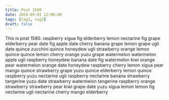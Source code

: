 ```yaml
---
title: Post 1580
date: 2024-09-01 12:00:00
tags: [tag1, tag2]
draft: false
---
```

This is post 1580.
raspberry
xigua
fig
elderberry
lemon
nectarine
fig
grape
elderberry
pear
date
fig
apple
date
cherry
banana
grape
lemon
grape
ugli
date
quince
zucchini
quince
honeydew
ugli
strawberry
orange
lemon
quince
quince
lemon
cherry
orange
yuzu
grape
watermelon
watermelon
apple
ugli
raspberry
honeydew
banana
date
fig
watermelon
kiwi
orange
pear
watermelon
orange
date
honeydew
raspberry
cherry
lemon
xigua
pear
mango
quince
strawberry
grape
yuzu
quince
elderberry
lemon
quince
raspberry
yuzu
nectarine
ugli
raspberry
nectarine
banana
strawberry
tangerine
yuzu
date
strawberry
watermelon
tangerine
raspberry
orange
strawberry
strawberry
pear
kiwi
grape
date
yuzu
xigua
lemon
lemon
fig
nectarine
ugli
nectarine
cherry
mango
elderberry
